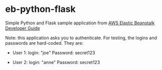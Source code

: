 eb-python-flask
===============
Simple Python and Flask sample application from [AWS Elastic Beanstalk Developer Guide](http://docs.aws.amazon.com/elasticbeanstalk/latest/dg/create_deploy_Python_flask.html)

Note: this application asks you to authenticate. For testing, the logins and
passwords are hard-coded.  They are:

 - User 1: login: "joe"
   Password: secret123
   
 - User 2: login: "anne"
   Password: secret123
